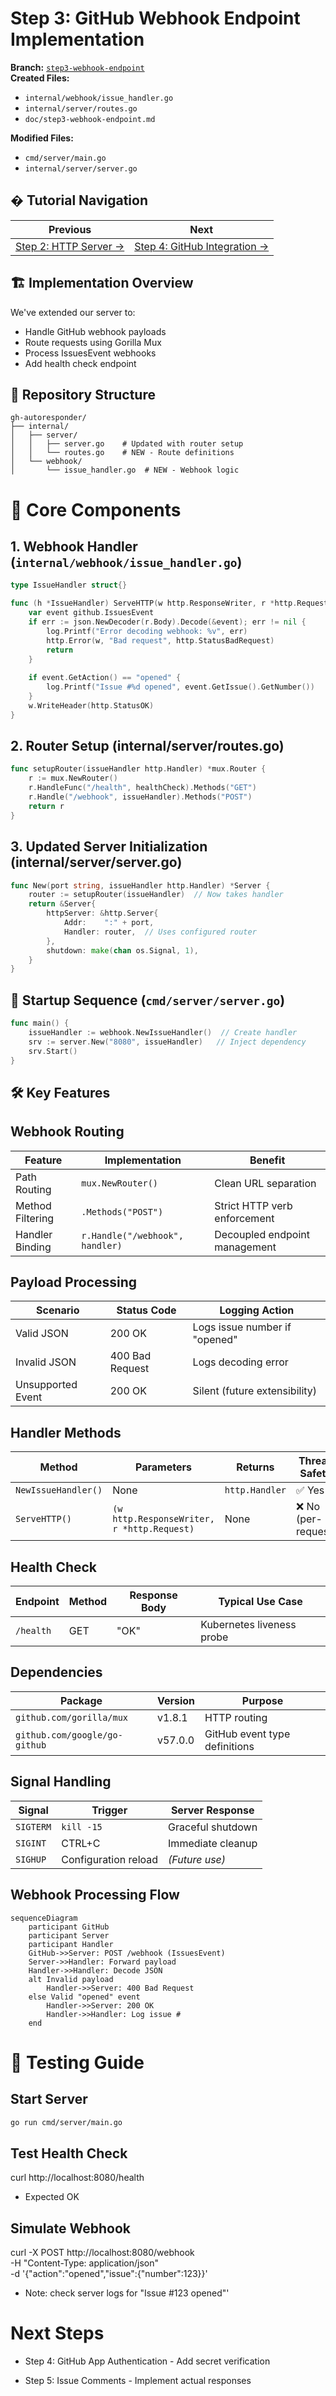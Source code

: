 # Step 3: GitHub Webhook Endpoint Implementation

**Branch:** [`step3-webhook-endpoint`](https://github.com/lentregu/gh-autoresponder/tree/step3-webhook-endpoint)  
**Created Files:**
- `internal/webhook/issue_handler.go`
- `internal/server/routes.go`
- `doc/step3-webhook-endpoint.md`

**Modified Files:**
- `cmd/server/main.go`
- `internal/server/server.go`

## � Tutorial Navigation

| Previous | Next |
|----------|------|
| [Step 2: HTTP Server →](step2-basic-server.md) | [Step 4: GitHub Integration →](step4-github-auth.md) |

## 🏗 Implementation Overview

We've extended our server to:
- Handle GitHub webhook payloads
- Route requests using Gorilla Mux
- Process IssuesEvent webhooks
- Add health check endpoint

## 📂 Repository Structure

```text
gh-autoresponder/
├── internal/
│   ├── server/
│   │   ├── server.go    # Updated with router setup
│   │   └── routes.go    # NEW - Route definitions
│   └── webhook/
│       └── issue_handler.go  # NEW - Webhook logic
```

# 🧠 Core Components

## 1. Webhook Handler (`internal/webhook/issue_handler.go`)

```go
type IssueHandler struct{}

func (h *IssueHandler) ServeHTTP(w http.ResponseWriter, r *http.Request) {
    var event github.IssuesEvent
    if err := json.NewDecoder(r.Body).Decode(&event); err != nil {
        log.Printf("Error decoding webhook: %v", err)
        http.Error(w, "Bad request", http.StatusBadRequest)
        return
    }
    
    if event.GetAction() == "opened" {
        log.Printf("Issue #%d opened", event.GetIssue().GetNumber())
    }
    w.WriteHeader(http.StatusOK)
}
```
## 2. Router Setup (internal/server/routes.go)

```go
func setupRouter(issueHandler http.Handler) *mux.Router {
    r := mux.NewRouter()
    r.HandleFunc("/health", healthCheck).Methods("GET")
    r.Handle("/webhook", issueHandler).Methods("POST")
    return r
}
```

## 3. Updated Server Initialization (internal/server/server.go)

```go
func New(port string, issueHandler http.Handler) *Server {
    router := setupRouter(issueHandler)  // Now takes handler
    return &Server{
        httpServer: &http.Server{
            Addr:    ":" + port,
            Handler: router,  // Uses configured router
        },
        shutdown: make(chan os.Signal, 1),
    }
}
```
## 🚀 Startup Sequence (`cmd/server/server.go`)
```go
func main() {
    issueHandler := webhook.NewIssueHandler()  // Create handler
    srv := server.New("8080", issueHandler)   // Inject dependency
    srv.Start()
}
```
## 🛠 Key Features

## Webhook Routing
| Feature          | Implementation                 | Benefit                          |
|------------------|--------------------------------|----------------------------------|
| Path Routing     | `mux.NewRouter()`              | Clean URL separation             |
| Method Filtering | `.Methods("POST")`             | Strict HTTP verb enforcement     |
| Handler Binding  | `r.Handle("/webhook", handler)`| Decoupled endpoint management    |

## Payload Processing
| Scenario        | Status Code    | Logging Action                     |
|-----------------|---------------|------------------------------------|
| Valid JSON      | 200 OK        | Logs issue number if "opened"      |
| Invalid JSON    | 400 Bad Request | Logs decoding error               |
| Unsupported Event | 200 OK       | Silent (future extensibility)      |

## Handler Methods
| Method          | Parameters               | Returns       | Thread Safety |
|-----------------|--------------------------|---------------|---------------|
| `NewIssueHandler()` | None                  | `http.Handler`| ✅ Yes         |
| `ServeHTTP()`   | `(w http.ResponseWriter, r *http.Request)` | None | ❌ No (per-request) |

## Health Check
| Endpoint  | Method | Response Body | Typical Use Case         |
|-----------|--------|---------------|--------------------------|
| `/health` | GET    | "OK"          | Kubernetes liveness probe|

## Dependencies
| Package                      | Version  | Purpose                     |
|------------------------------|----------|-----------------------------|
| `github.com/gorilla/mux`     | v1.8.1   | HTTP routing                |
| `github.com/google/go-github`| v57.0.0  | GitHub event type definitions|

## Signal Handling
| Signal       | Trigger              | Server Response            |
|--------------|----------------------|----------------------------|
| `SIGTERM`    | `kill -15`           | Graceful shutdown          |
| `SIGINT`     | CTRL+C               | Immediate cleanup          |
| `SIGHUP`     | Configuration reload | *(Future use)*             |

## Webhook Processing Flow
```mermaid
sequenceDiagram
    participant GitHub
    participant Server
    participant Handler
    GitHub->>Server: POST /webhook (IssuesEvent)
    Server->>Handler: Forward payload
    Handler->>Handler: Decode JSON
    alt Invalid payload
        Handler->>Server: 400 Bad Request
    else Valid "opened" event
        Handler->>Server: 200 OK
        Handler->>Handler: Log issue #
    end
```
  

# 🧪 Testing Guide

## Start Server
```bash
go run cmd/server/main.go
```
## Test Health Check
curl http://localhost:8080/health 

- Expected OK

## Simulate Webhook
curl -X POST http://localhost:8080/webhook \
-H "Content-Type: application/json" \
-d '{"action":"opened","issue":{"number":123}}'

- Note: check server logs for "Issue #123 opened"'

# Next Steps

- Step 4: GitHub App Authentication - Add secret verification

- Step 5: Issue Comments - Implement actual responses